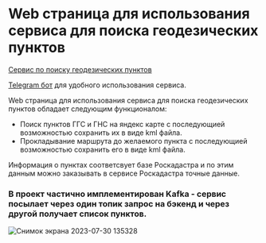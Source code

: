 # Web страница для использования сервиса для поиска геодезических пунктов
[Сервис по поиску геодезических пунктов](https://github.com/RealSkif/geopoints/tree/master)

[Telegram бот](https://github.com/RealSkif/geopointsTgBot) для удобного использования сервиса.

Web страница для использования сервиса для поиска геодезических пунктов обладает следующим функционалом:
* Поиск пунктов ГГС и ГНС на яндекс карте с последующией возможностью сохранить их в виде kml файла.
* Прокладывание маршрута до желаемого пункта с последующией возможностью сохранить его в виде kml файла.

Информация о пунктах соответсвует базе Роскадастра и по этим данным можно заказывать в сервисе Роскадастра точные данные.

### В проект частично имплементирован Kafka - сервис посылает через один топик запрос на бэкенд и через другой получает список пунктов.
 
![Снимок экрана 2023-07-30 135328](https://github.com/RealSkif/geopointsWeb/assets/111068507/c5a7b256-64e9-4ee4-a9dd-89e1845cb665)
